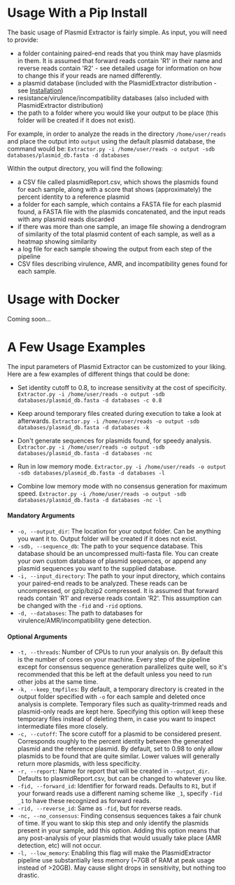 # Usage With a Pip Install

The basic usage of Plasmid Extractor is fairly simple. As input, you will need to provide:

- a folder containing paired-end reads that you think may have plasmids in them. It is assumed that forward reads contain 'R1' in their name and reverse reads contain 'R2' - see detailed usage for information on how to change this if your reads are named differently. 
- a plasmid database (included with the PlasmidExtractor distribution - see [Installation](installation.md)) 
- resistance/virulence/incompatibility databases (also included with PlasmidExtractor distribution)
- the path to a folder where you would like your output to be place (this folder will be created if it does not exist).

For example, in order to analyze the reads in the directory `/home/user/reads` and place the output into `output` using the default plasmid database, the command would be:
`Extractor.py -i /home/user/reads -o output -sdb databases/plasmid_db.fasta -d databases`

Within the output directory, you will find the following:

- a CSV file called plasmidReport.csv, which shows the plasmids found for each sample, along with a score that shows (approximately) the percent identity to a reference plasmid
- a folder for each sample, which contains a FASTA file for each plasmid found, a FASTA file with the plasmids concatenated, and the input reads with any plasmid reads discarded
- if there was more than one sample, an image file showing a dendrogram of similarity of the total plasmid content of each sample, as well as a heatmap showing similarity
- a log file for each sample showing the output from each step of the pipeline 
- CSV files describing virulence, AMR, and incompatibility genes found for each sample.


# Usage with Docker 

Coming soon...

# A Few Usage Examples

The input parameters of Plasmid Extractor can be customized to your liking. Here are a few examples of different things that could be done:

- Set identity cutoff to 0.8, to increase sensitivity at the cost of specificity.
`Extractor.py -i /home/user/reads -o output -sdb databases/plasmid_db.fasta -d databases -c 0.8`

- Keep around temporary files created during execution to take a look at afterwards.
`Extractor.py -i /home/user/reads -o output -sdb databases/plasmid_db.fasta -d databases -k`

- Don't generate sequences for plasmids found, for speedy analysis.
`Extractor.py -i /home/user/reads -o output -sdb databases/plasmid_db.fasta -d databases -nc`

- Run in low memory mode. 
`Extractor.py -i /home/user/reads -o output -sdb databases/plasmid_db.fasta -d databases -l`

- Combine low memory mode with no consensus generation for maximum speed.
`Extractor.py -i /home/user/reads -o output -sdb databases/plasmid_db.fasta -d databases -nc -l`

#### Mandatory Arguments

- `-o, --output_dir`: The location for your output folder. Can be anything you want it to. Output folder will be created if it does not exist.
- `-sdb, --sequence_db`: The path to your sequence database. This database should be an uncompressed multi-fasta file. You can create your own custom database
of plasmid sequences, or append any plasmid sequences you want to the supplied database.
- `-i, --input_directory`: The path to your input directory, which contains your paired-end reads to be analyzed. These reads can be uncompressed, or gzip/bzip2 compressed. It is assumed that forward
 reads contain 'R1' and reverse reads contain 'R2'. This assumption can be changed with the `-fid` and `-rid` options.
- `-d, --databases`: The path to databases for virulence/AMR/incompatibility gene detection.

#### Optional Arguments

- `-t, --threads`: Number of CPUs to run your analysis on. By default this is the number of cores on your machine. Every step of the pipeline except for consensus sequence generation parallelizes quite well, so it's recommended that this be left at the default unless you need to run other jobs at the same time.
- `-k, --keep_tmpfiles`: By default, a temporary directory is created in the output folder specified with `-o` for each sample and deleted once analysis is complete. Temporary files such as quality-trimmed reads and plasmid-only reads are kept here. Specifying this option will keep these temporary files instead of deleting them, in case you want to inspect intermediate files more closely. 
- `-c, --cutoff`: The score cutoff for a plasmid to be considered present. Corresponds roughly to the percent identity between the generated plasmid and the reference plasmid. By default, set to 0.98 to only allow plasmids to be found that are quite similar. Lower values will generally return more plasmids, with less specificity. 
- `-r, --report`: Name for report that will be created in `--output_dir`. Defaults to plasmidReport.csv, but can be changed to whatever you like.
- `-fid, --forward_id`: Identifier for forward reads. Defaults to `R1`, but if your forward reads use a different naming scheme like `_1`, specify `-fid _1` to have these recognized as forward reads.
- `-rid, --reverse_id`: Same as `-fid`, but for reverse reads.
- `-nc, --no_consensus`: Finding consensus sequences takes a fair chunk of time. If you want to skip this step and only identify the plasmids present in your sample, add this option. Adding this option means that any post-analysis of your plasmids that would usually take place (AMR detection, etc) will not occur.
- `-l, --low_memory`: Enabling this flag will make the PlasmidExtractor pipeline use substantially less memory (~7GB of RAM at peak usage instead of >20GB). May cause slight drops in sensitivity, but nothing too drastic. 



